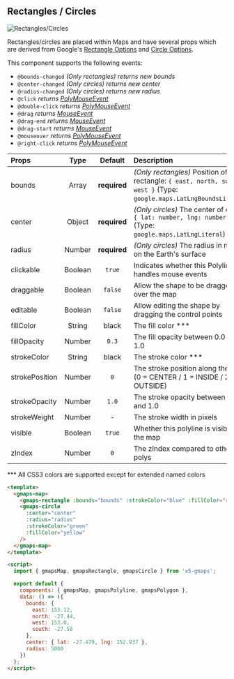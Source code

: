 ## Rectangles / Circles

![Rectangles/Circles](~@img/readme-shapes.png)

Rectangles/circles are placed within Maps and have several props which are derived from Google's [Rectangle Options](https://developers.google.com/maps/documentation/javascript/reference/polygon#RectangleOptions) and [Circle Options](https://developers.google.com/maps/documentation/javascript/reference/polygon#CircleOptions).

This component supports the following events:

- `@bounds-changed` _(Only rectangles) returns new bounds_
- `@center-changed` _(Only circles) returns new center_
- `@radius-changed` _(Only circles) returns new radius_
- `@click` _returns [PolyMouseEvent](https://developers.google.com/maps/documentation/javascript/reference/polygon#PolyMouseEvent)_
- `@double-click` _returns [PolyMouseEvent](https://developers.google.com/maps/documentation/javascript/reference/polygon#PolyMouseEvent)_
- `@drag` _returns [MouseEvent](https://developers.google.com/maps/documentation/javascript/reference/map#MouseEvent)_
- `@drag-end` _returns [MouseEvent](https://developers.google.com/maps/documentation/javascript/reference/map#MouseEvent)_
- `@drag-start` _returns [MouseEvent](https://developers.google.com/maps/documentation/javascript/reference/map#MouseEvent)_
- `@mouseover` _returns [PolyMouseEvent](https://developers.google.com/maps/documentation/javascript/reference/polygon#PolyMouseEvent)_
- `@right-click` _returns [PolyMouseEvent](https://developers.google.com/maps/documentation/javascript/reference/polygon#PolyMouseEvent)_

| Props          |  Type   |   Default    | Description                                                                                                         |
| :------------- | :-----: | :----------: | :------------------------------------------------------------------------------------------------------------------ |
| bounds         |  Array  | **required** | _(Only rectangles)_ Position of rectangle: `{ east, north, south, west }` (Type: `google.maps.LatLngBoundsLiteral`) |
| center         | Object  | **required** | _(Only circles)_ The center of circle: `{ lat: number, lng: number }` (Type: `google.maps.LatLngLiteral`)           |
| radius         | Number  | **required** | _(Only circles)_ The radius in meters on the Earth's surface                                                        |
| clickable      | Boolean |    `true`    | Indicates whether this Polyline handles mouse events                                                                |
| draggable      | Boolean |   `false`    | Allow the shape to be dragged over the map                                                                          |
| editable       | Boolean |   `false`    | Allow editing the shape by dragging the control points                                                              |
| fillColor      | String  |    black     | The fill color \*\*\*                                                                                               |
| fillOpacity    | Number  |    `0.3`     | The fill opacity between 0.0 and 1.0                                                                                |
| strokeColor    | String  |    black     | The stroke color \*\*\*                                                                                             |
| strokePosition | Number  |     `0`      | The stroke position along the path (0 = CENTER / 1 = INSIDE / 2 = OUTSIDE)                                          |
| strokeOpacity  | Number  |    `1.0`     | The stroke opacity between 0.0 and 1.0                                                                              |
| strokeWeight   | Number  |      -       | The stroke width in pixels                                                                                          |
| visible        | Boolean |    `true`    | Whether this polyline is visible on the map                                                                         |
| zIndex         | Number  |     `0`      | The zIndex compared to other polys                                                                                  |

\*\*\* All CSS3 colors are supported except for extended named colors

```html
<template>
  <gmaps-map>
    <gmaps-rectangle :bounds="bounds" :strokeColor="blue" :fillColor="red" />
    <gmaps-circle
      :center="center"
      :radius="radius"
      :strokeColor="green"
      :fillColor="yellow"
    />
  </gmaps-map>
</template>

<script>
  import { gmapsMap, gmapsRectangle, gmapsCircle } from 'x5-gmaps';

  export default {
    components: { gmapsMap, gmapsPolyline, gmapsPolygon },
    data: () => ({
      bounds: {
        east: 153.12,
        north: -27.44,
        west: 153.0,
        south: -27.58
      },
      center: { lat: -27.479, lng: 152.937 },
      radius: 5000
    })
  };
</script>
```
